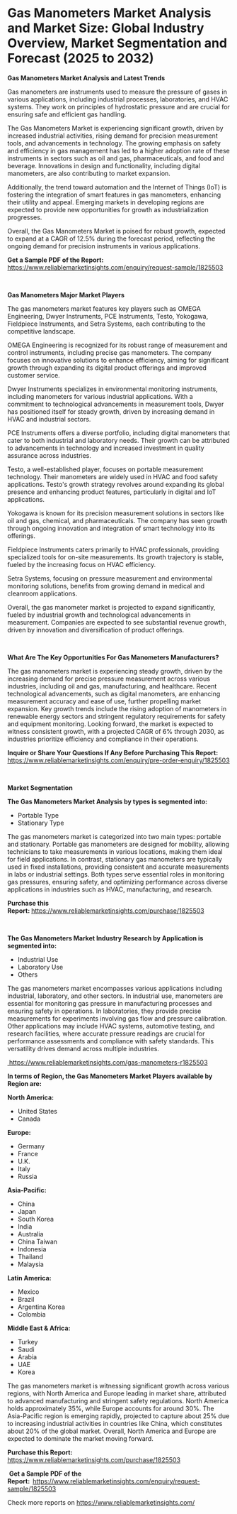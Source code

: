 <p><h1>Gas Manometers Market Analysis and Market Size: Global Industry Overview, Market Segmentation and Forecast (2025 to 2032)</h1></p><p><strong>Gas Manometers Market Analysis and Latest Trends</strong></p>
<p><p>Gas manometers are instruments used to measure the pressure of gases in various applications, including industrial processes, laboratories, and HVAC systems. They work on principles of hydrostatic pressure and are crucial for ensuring safe and efficient gas handling.</p><p>The Gas Manometers Market is experiencing significant growth, driven by increased industrial activities, rising demand for precision measurement tools, and advancements in technology. The growing emphasis on safety and efficiency in gas management has led to a higher adoption rate of these instruments in sectors such as oil and gas, pharmaceuticals, and food and beverage. Innovations in design and functionality, including digital manometers, are also contributing to market expansion.</p><p>Additionally, the trend toward automation and the Internet of Things (IoT) is fostering the integration of smart features in gas manometers, enhancing their utility and appeal. Emerging markets in developing regions are expected to provide new opportunities for growth as industrialization progresses.</p><p>Overall, the Gas Manometers Market is poised for robust growth, expected to expand at a CAGR of 12.5% during the forecast period, reflecting the ongoing demand for precision instruments in various applications.</p></p>
<p><strong>Get a Sample PDF of the Report:&nbsp;</strong> <a href="https://www.reliablemarketinsights.com/enquiry/request-sample/1825503?utm_campaign=3209&utm_medium=2&utm_source=Github&utm_content=ia&utm_term=09042025&utm_id=gas-manometers">https://www.reliablemarketinsights.com/enquiry/request-sample/1825503</a></p>
<p>&nbsp;</p>
<p><strong>Gas Manometers Major Market Players</strong></p>
<p><p>The gas manometers market features key players such as OMEGA Engineering, Dwyer Instruments, PCE Instruments, Testo, Yokogawa, Fieldpiece Instruments, and Setra Systems, each contributing to the competitive landscape.</p><p>OMEGA Engineering is recognized for its robust range of measurement and control instruments, including precise gas manometers. The company focuses on innovative solutions to enhance efficiency, aiming for significant growth through expanding its digital product offerings and improved customer service.</p><p>Dwyer Instruments specializes in environmental monitoring instruments, including manometers for various industrial applications. With a commitment to technological advancements in measurement tools, Dwyer has positioned itself for steady growth, driven by increasing demand in HVAC and industrial sectors.</p><p>PCE Instruments offers a diverse portfolio, including digital manometers that cater to both industrial and laboratory needs. Their growth can be attributed to advancements in technology and increased investment in quality assurance across industries.</p><p>Testo, a well-established player, focuses on portable measurement technology. Their manometers are widely used in HVAC and food safety applications. Testo's growth strategy revolves around expanding its global presence and enhancing product features, particularly in digital and IoT applications.</p><p>Yokogawa is known for its precision measurement solutions in sectors like oil and gas, chemical, and pharmaceuticals. The company has seen growth through ongoing innovation and integration of smart technology into its offerings.</p><p>Fieldpiece Instruments caters primarily to HVAC professionals, providing specialized tools for on-site measurements. Its growth trajectory is stable, fueled by the increasing focus on HVAC efficiency.</p><p>Setra Systems, focusing on pressure measurement and environmental monitoring solutions, benefits from growing demand in medical and cleanroom applications.</p><p>Overall, the gas manometer market is projected to expand significantly, fueled by industrial growth and technological advancements in measurement. Companies are expected to see substantial revenue growth, driven by innovation and diversification of product offerings.</p></p>
<p>&nbsp;</p>
<p><strong>What Are The Key Opportunities For Gas Manometers Manufacturers?</strong></p>
<p><p>The gas manometers market is experiencing steady growth, driven by the increasing demand for precise pressure measurement across various industries, including oil and gas, manufacturing, and healthcare. Recent technological advancements, such as digital manometers, are enhancing measurement accuracy and ease of use, further propelling market expansion. Key growth trends include the rising adoption of manometers in renewable energy sectors and stringent regulatory requirements for safety and equipment monitoring. Looking forward, the market is expected to witness consistent growth, with a projected CAGR of 6% through 2030, as industries prioritize efficiency and compliance in their operations.</p></p>
<p><strong>Inquire or Share Your Questions If Any Before Purchasing This Report:</strong> <a href="https://www.reliablemarketinsights.com/enquiry/pre-order-enquiry/1825503?utm_campaign=3209&utm_medium=2&utm_source=Github&utm_content=ia&utm_term=09042025&utm_id=gas-manometers">https://www.reliablemarketinsights.com/enquiry/pre-order-enquiry/1825503</a></p>
<p>&nbsp;</p>
<p><strong>Market Segmentation</strong></p>
<p><strong>The Gas Manometers Market Analysis by types is segmented into:</strong></p>
<p><ul><li>Portable Type</li><li>Stationary Type</li></ul></p>
<p><p>The gas manometers market is categorized into two main types: portable and stationary. Portable gas manometers are designed for mobility, allowing technicians to take measurements in various locations, making them ideal for field applications. In contrast, stationary gas manometers are typically used in fixed installations, providing consistent and accurate measurements in labs or industrial settings. Both types serve essential roles in monitoring gas pressures, ensuring safety, and optimizing performance across diverse applications in industries such as HVAC, manufacturing, and research.</p></p>
<p><strong>Purchase this Report:&nbsp;</strong><a href="https://www.reliablemarketinsights.com/purchase/1825503?utm_campaign=3209&utm_medium=2&utm_source=Github&utm_content=ia&utm_term=09042025&utm_id=gas-manometers">https://www.reliablemarketinsights.com/purchase/1825503</a></p>
<p>&nbsp;</p>
<p><strong>The Gas Manometers Market Industry Research by Application is segmented into:</strong></p>
<p><ul><li>Industrial Use</li><li>Laboratory Use</li><li>Others</li></ul></p>
<p><p>The gas manometers market encompasses various applications including industrial, laboratory, and other sectors. In industrial use, manometers are essential for monitoring gas pressure in manufacturing processes and ensuring safety in operations. In laboratories, they provide precise measurements for experiments involving gas flow and pressure calibration. Other applications may include HVAC systems, automotive testing, and research facilities, where accurate pressure readings are crucial for performance assessments and compliance with safety standards. This versatility drives demand across multiple industries.</p></p>
<p><a href="https://www.reliablemarketinsights.com/gas-manometers-r1825503?utm_campaign=3209&utm_medium=2&utm_source=Github&utm_content=ia&utm_term=09042025&utm_id=gas-manometers">&nbsp;https://www.reliablemarketinsights.com/gas-manometers-r1825503</a></p>
<p><strong>In terms of Region, the Gas Manometers Market Players available by Region are:</strong></p>
<p>
    <p> <strong> North America: </strong>
        <ul>
            <li>United States</li>
            <li>Canada</li>
        </ul>
        </p> 
    <p> <strong> Europe: </strong>
        <ul>
            <li>Germany</li>
            <li>France</li>
            <li>U.K.</li>
            <li>Italy</li>
            <li>Russia</li>
        </ul>
        </p> 
    <p> <strong> Asia-Pacific: </strong>
        <ul>
            <li>China</li>
            <li>Japan</li>
            <li>South Korea</li>
            <li>India</li>
            <li>Australia</li>
            <li>China Taiwan</li>
            <li>Indonesia</li>
            <li>Thailand</li>
            <li>Malaysia</li>
        </ul>
        </p> 
    <p> <strong> Latin America: </strong>
        <ul>
            <li>Mexico</li>
            <li>Brazil</li>
            <li>Argentina Korea</li>
            <li>Colombia</li>
        </ul>
        </p> 
    <p> <strong> Middle East & Africa: </strong>
        <ul>
            <li>Turkey</li>
            <li>Saudi</li>
            <li>Arabia</li>
            <li>UAE</li>
            <li>Korea</li>
        </ul>
    </p>
    </p>
<p><p>The gas manometers market is witnessing significant growth across various regions, with North America and Europe leading in market share, attributed to advanced manufacturing and stringent safety regulations. North America holds approximately 35%, while Europe accounts for around 30%. The Asia-Pacific region is emerging rapidly, projected to capture about 25% due to increasing industrial activities in countries like China, which constitutes about 20% of the global market. Overall, North America and Europe are expected to dominate the market moving forward.</p></p>
<p><strong>Purchase this Report: </strong><a href="https://www.reliablemarketinsights.com/purchase/1825503?utm_campaign=3209&utm_medium=2&utm_source=Github&utm_content=ia&utm_term=09042025&utm_id=gas-manometers">https://www.reliablemarketinsights.com/purchase/1825503</a></p>
<p>&nbsp;<strong>Get a Sample PDF of the Report:&nbsp;&nbsp;</strong><a href="https://www.reliablemarketinsights.com/enquiry/request-sample/1825503?utm_campaign=3209&utm_medium=2&utm_source=Github&utm_content=ia&utm_term=09042025&utm_id=gas-manometers">https://www.reliablemarketinsights.com/enquiry/request-sample/1825503</a></p>
<p><strong></strong></p>
<p>Check more reports on <a href="https://www.reliablemarketinsights.com/?utm_campaign=3209&utm_medium=2&utm_source=Github&utm_content=ia&utm_term=09042025&utm_id=gas-manometers">https://www.reliablemarketinsights.com/</a></p>